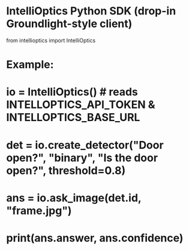 ﻿# IntelliOptics Python SDK (drop-in Groundlight-style client)
from intellioptics import IntelliOptics

# Example:
# io = IntelliOptics()  # reads INTELLOPTICS_API_TOKEN & INTELLOPTICS_BASE_URL
# det = io.create_detector("Door open?", "binary", "Is the door open?", threshold=0.8)
# ans = io.ask_image(det.id, "frame.jpg")
# print(ans.answer, ans.confidence)
